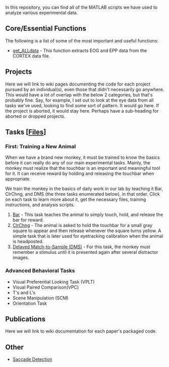 In this repository, you can find all of the MATLAB scripts we have used to analyze various experimental data.

## Core/Essential Functions
The following is a list of some of the most important and useful functions:  

* [get_ALLdata](/BuffaloLab/Functions/tree/master/get_ALLdata) - This function extracts EOG and EPP data from the CORTEX data file.

## Projects 
Here we will link to wiki pages documenting the code for each project pursued by an individual(s), even those that didn't necessarily go anywhere.  This would have a lot of overlap with the below 2 categories, but that's probably fine.  Say, for example, I set out to look at the eye data from all tasks we've used, looking to find some sort of pattern.  It would go here.  If the project is aborted, it would stay here.  Perhaps have a sub-heading for aborted or dropped projects.  

## Tasks [[Files](https://github.com/BuffaloLab/BehavioralTasks)]
### First: Training a New Animal
When we have a brand new monkey, it must be trained to know the basics before it can really do any of our main experimental tasks.  Mainly, the monkey must realize that the touchbar is an important and meaningful tool for it.  It can receive reward by holding and releasing the touchbar when appropriate.

We train the monkey in the basics of daily work in our lab by teaching it Bar, ClrChng, and DMS (the three tasks enumerated below), in that order.  Click on each task to learn more about it, get the necessary files, training instructions, and analysis scripts.

1. [Bar](wiki/Bar) - This task teaches the animal to simply touch, hold, and release the bar for reward.
2. [ClrChng](wiki/ClrChng) - The animal is asked to hold the touchbar for a small gray square to appear and then release whenever the square turns yellow.  A simple task that is later used for eyetracking calibration when the animal is headposted.  
3. [Delayed Match-to-Sample (DMS)](wiki/Delayed-Match-to-Sample-%28DMS%29) - For this task, the monkey must remember a stimulus until it is presented again after several distractor images.

### Advanced Behavioral Tasks

* Visual Preferential Looking Task (VPLT)
* Visual Paired Comparison(VPC)
* T's and L's
* Scene Manipulation (SCM)
* Orientation Task

 
## Publications
Here we will link to wiki documentation for each paper's packaged code.

## Other
* [Saccade Detection](wiki/Saccade-Detection)